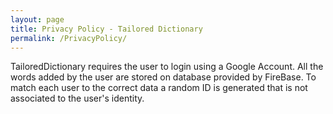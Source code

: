 ```yaml
---
layout: page
title: Privacy Policy - Tailored Dictionary
permalink: /PrivacyPolicy/
---
```


TailoredDictionary requires the user to login using a Google Account. All the words added by the user are stored on database provided by FireBase. To match each user to the correct data a random ID is generated that is not associated to the user's identity.